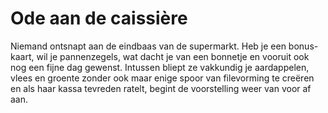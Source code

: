 # Ode aan de caissière
Niemand ontsnapt aan de eindbaas van de supermarkt. Heb je een bonus- kaart, wil je pannenzegels, wat dacht je van een bonnetje en vooruit ook nog een fijne dag gewenst. Intussen bliept ze vakkundig je aardappelen, vlees en groente zonder ook maar enige spoor van filevorming te creëren en als haar kassa tevreden ratelt, begint de voorstelling weer van voor af aan.
